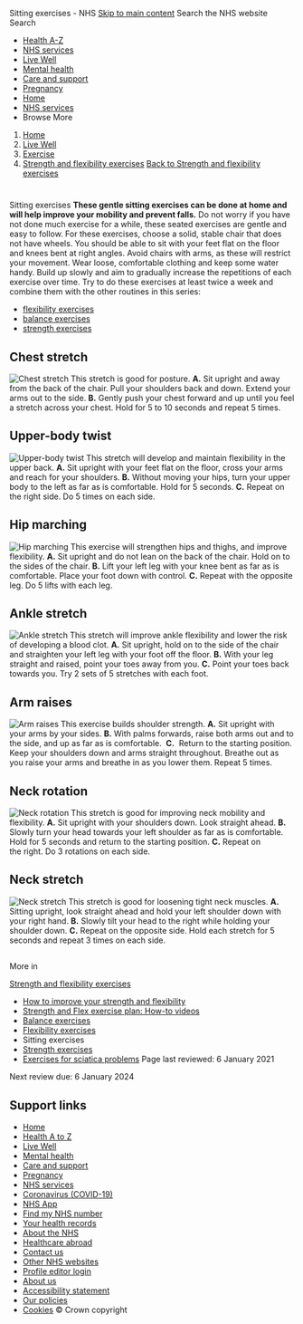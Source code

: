 
Sitting exercises - NHS
[Skip to main content](#maincontent)
Search the NHS website
Search
* [Health A-Z](/conditions/)
* [NHS services](/nhs-services/)
* [Live Well](/live-well/)
* [Mental health](/mental-health/)
* [Care and support](/conditions/social-care-and-support-guide/)
* [Pregnancy](/pregnancy/)
* [Home](/)
* [NHS services](/nhs-services/)
* Browse
 More
1. [Home](/)
2. [Live Well](/live-well/)
3. [Exercise](/live-well/exercise/)
4. [Strength and flexibility exercises](/live-well/exercise/strength-and-flexibility-exercises/)
[Back to 
 Strength and flexibility exercises](/live-well/exercise/strength-and-flexibility-exercises/) 
# 
 
 Sitting exercises
**These gentle sitting exercises can be done at home and will help improve your mobility and prevent falls.**
Do not worry if you have not done much exercise for a while, these seated exercises are gentle and easy to follow.
For these exercises, choose a solid, stable chair that does not have wheels.
You should be able to sit with your feet flat on the floor and knees bent at right angles. Avoid chairs with arms, as these will restrict your movement.
Wear loose, comfortable clothing and keep some water handy.
Build up slowly and aim to gradually increase the repetitions of each exercise over time.
Try to do these exercises at least twice a week and combine them with the other routines in this series:
* [flexibility exercises](/live-well/exercise/strength-and-flexibility-exercises/flexibility-exercises/)
* [balance exercises](/live-well/exercise/strength-and-flexibility-exercises/balance-exercises/)
* [strength exercises](/live-well/exercise/strength-and-flexibility-exercises/strength-exercises/)
## Chest stretch
![Chest stretch](https://assets.nhs.uk/nhsuk-cms/images/NHSC_0118_chest-stretch1.width-320.jpg)
This stretch is good for posture.
**A.** Sit upright and away from the back of the chair. Pull your shoulders back and down. Extend your arms out to the side.
**B.** Gently push your chest forward and up until you feel a stretch across your chest.
Hold for 5 to 10 seconds and repeat 5 times.
## Upper-body twist
![Upper-body twist](https://assets.nhs.uk/nhsuk-cms/images/NHSC_0118_upper-body-twist.width-320.jpg)
This stretch will develop and maintain flexibility in the upper back.
**A.** Sit upright with your feet flat on the floor, cross your arms and reach for your shoulders.
**B.** Without moving your hips, turn your upper body to the left as far as is comfortable. Hold for 5 seconds.
**C.** Repeat on the right side.
Do 5 times on each side.
## Hip marching
![Hip marching](https://assets.nhs.uk/nhsuk-cms/images/NHSC_hip-marching1.width-320.jpg)
This exercise will strengthen hips and thighs, and improve flexibility.
**A.** Sit upright and do not lean on the back of the chair. Hold on to the sides of the chair.
**B.** Lift your left leg with your knee bent as far as is comfortable. Place your foot down with control.
**C.** Repeat with the opposite leg.
Do 5 lifts with each leg.
## Ankle stretch
![Ankle stretch](https://assets.nhs.uk/nhsuk-cms/images/ankle-stretch.width-320.jpg)
This stretch will improve ankle flexibility and lower the risk of developing a blood clot.
**A.** Sit upright, hold on to the side of the chair and straighten your left leg with your foot off the floor.
**B.** With your leg straight and raised, point your toes away from you.
**C.** Point your toes back towards you.
Try 2 sets of 5 stretches with each foot.
## Arm raises
![Arm raises](https://assets.nhs.uk/nhsuk-cms/images/NHSC_0118_arm-raises.width-320.jpg)
This exercise builds shoulder strength.
**A.** Sit upright with your arms by your sides.
**B.** With palms forwards, raise both arms out and to the side, and up as far as is comfortable. 
**C.**  Return to the starting position.
Keep your shoulders down and arms straight throughout. Breathe out as you raise your arms and breathe in as you lower them. Repeat 5 times.
## Neck rotation
![Neck rotation](https://assets.nhs.uk/nhsuk-cms/images/NHSC_0118_neck-rotation.width-320.jpg)
This stretch is good for improving neck mobility and flexibility.
**A.** Sit upright with your shoulders down. Look straight ahead.
**B.** Slowly turn your head towards your left shoulder as far as is comfortable. Hold for 5 seconds and return to the starting position.
**C.** Repeat on the right.
Do 3 rotations on each side.
## Neck stretch
![Neck stretch](https://assets.nhs.uk/nhsuk-cms/images/NHSC_0418_neck-stretch1.width-320.jpg)
This stretch is good for loosening tight neck muscles.
**A.** Sitting upright, look straight ahead and hold your left shoulder down with your right hand.
**B.** Slowly tilt your head to the right while holding your shoulder down.
**C.** Repeat on the opposite side.
Hold each stretch for 5 seconds and repeat 3 times on each side.
## 
 More in
 
 [Strength and flexibility exercises](/live-well/exercise/strength-and-flexibility-exercises/)
* [How to improve your strength and flexibility](https://www.nhs.uk/live-well/exercise/strength-and-flexibility-exercises/how-to-improve-strength-flexibility/)
* [Strength and Flex exercise plan: How-to videos](https://www.nhs.uk/live-well/exercise/strength-and-flexibility-exercises/strength-and-flex-exercise-plan-how-to-videos/)
* [Balance exercises](https://www.nhs.uk/live-well/exercise/strength-and-flexibility-exercises/balance-exercises/)
* [Flexibility exercises](https://www.nhs.uk/live-well/exercise/strength-and-flexibility-exercises/flexibility-exercises/)
* Sitting exercises
* [Strength exercises](https://www.nhs.uk/live-well/exercise/strength-and-flexibility-exercises/strength-exercises/)
* [Exercises for sciatica problems](https://www.nhs.uk/live-well/exercise/strength-and-flexibility-exercises/exercises-sciatica-problems/)
 Page last reviewed: 6 January 2021
   
 Next review due: 6 January 2024
 
## Support links
* [Home](/)
* [Health A to Z](/conditions/)
* [Live Well](/live-well/)
* [Mental health](/mental-health/)
* [Care and support](/conditions/social-care-and-support-guide/)
* [Pregnancy](/pregnancy/)
* [NHS services](/nhs-services/)
* [Coronavirus (COVID-19)](/conditions/coronavirus-covid-19/)
* [NHS App](/nhs-app/)
* [Find my NHS number](/nhs-services/online-services/find-nhs-number/)
* [Your health records](/using-the-nhs/about-the-nhs/your-health-records/)
* [About the NHS](/using-the-nhs/about-the-nhs/)
* [Healthcare abroad](/using-the-nhs/healthcare-abroad/apply-for-a-free-uk-global-health-insurance-card-ghic/)
* [Contact us](/contact-us/)
* [Other NHS websites](/nhs-sites/)
* [Profile editor login](/our-policies/profile-editor-login/)
* [About us](/about-us/)
* [Accessibility statement](/accessibility-statement/)
* [Our policies](/our-policies/)
* [Cookies](/our-policies/cookies-policy/)
© Crown copyright

